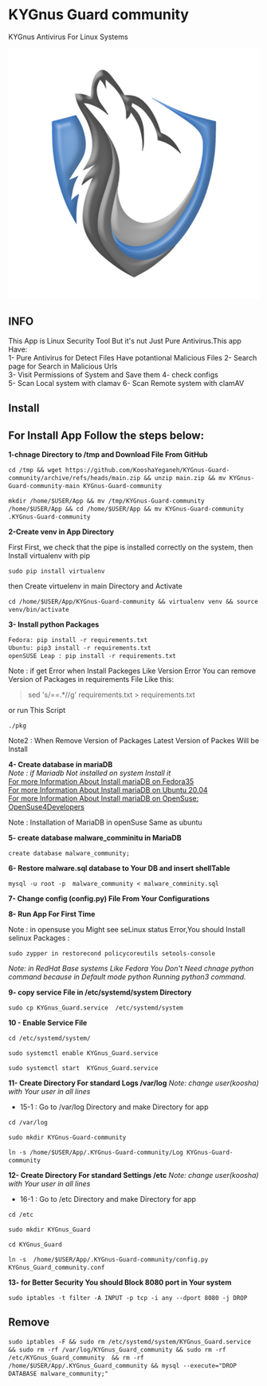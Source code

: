 # KYGnus Guard community
KYGnus Antivirus For Linux Systems

![image](./static/README_LOGO.png)

## INFO

This App is Linux Security Tool But it's nut Just Pure Antivirus.This app Have:  
1- Pure Antivirus for Detect Files Have potantional Malicious  Files 
2- Search page for Search in Malicious Urls  
3- Visit Permissions of System and Save them
4- check configs  
5- Scan Local system with clamav
6- Scan Remote system with clamAV





## Install

## For Install App Follow the steps below:

**1-chnage Directory to /tmp and Download File From GitHub**

```
cd /tmp && wget https://github.com/KooshaYeganeh/KYGnus-Guard-community/archive/refs/heads/main.zip && unzip main.zip && mv KYGnus-Guard-community-main KYGnus-Guard-community
```

  
```
mkdir /home/$USER/App && mv /tmp/KYGnus-Guard-community /home/$USER/App && cd /home/$USER/App && mv KYGnus-Guard-community .KYGnus-Guard-community
```
**2-Create venv in App Directory**

First First, we check that the pipe is installed correctly on the system, then Install virtualenv with pip

```
sudo pip install virtualenv
```
then Create virtuelenv in main Directory and Activate 
```
cd /home/$USER/App/KYGnus-Guard-community && virtualenv venv && source venv/bin/activate
```

**3- Install python Packages**  
```
Fedora: pip install -r requirements.txt
Ubuntu: pip3 install -r requirements.txt
openSUSE Leap : pip install -r requirements.txt
```

Note : if get Error when Install Packeges Like Version Error You can remove Version of Packages in requirements File Like this: 

> sed 's/==.*//g' requirements.txt > requirements.txt

or run This Script

```
./pkg
```

Note2 : When Remove Version of Packages Latest Version of Packes Will be Install

**4- Create database in mariaDB**  
*Note : if Mariadb Not installed on system Install it*  
[For more Information About Install mariaDB on Fedora35](https://docs.fedoraproject.org/en-US/quick-docs/installing-mysql-mariadb/)  
[For more Information About Install mariaDB on Ubuntu 20.04 ](https://www.digitalocean.com/community/tutorials/how-to-install-mariadb-on-ubuntu-20-04)  
[For more Information About Install mariaDB on OpenSuse: OpenSuse4Developers](https://github.com/KooshaYeganeh/OpenSuse4Developers)

Note : Installation of MariaDB in openSuse Same as ubuntu

**5- create database malware_comminitu in MariaDB**

```
create database malware_community;
```

**6- Restore malware.sql database to Your DB and insert shellTable**

```
mysql -u root -p  malware_community < malware_comminity.sql
```


**7- Change config (config.py) File From Your Configurations**


**8- Run App For First Time**

Note : in opensuse you Might see seLinux status Error,You should Install selinux Packages : 

```
sudo zypper in restorecond policycoreutils setools-console
```
  
*Note: in RedHat Base systems Like Fedora You Don't Need chnage python command because in Default mode python Running python3 command.*




**9- copy service File in /etc/systemd/system Directory**

```
sudo cp KYGnus_Guard.service  /etc/systemd/system 
```

**10 - Enable Service File**

```
cd /etc/systemd/system/
```
```
sudo systemctl enable KYGnus_Guard.service
```

```
sudo systemctl start  KYGnus_Guard.service
```




**11- Create Directory For standard Logs /var/log**
*Note: change user(koosha) with Your user in all lines*
 - 15-1 : Go to /var/log Directory and make Directory for app
```
cd /var/log
```
```
sudo mkdir KYGnus-Guard-community
```

```
ln -s /home/$USER/App/.KYGnus-Guard-community/Log KYGnus-Guard-community
```

**12- Create Directory For standard Settings /etc**
*Note: change user(koosha) with Your user in all lines*
 - 16-1 : Go to /etc Directory and make Directory for app
```
cd /etc
```
```
sudo mkdir KYGnus_Guard
```
```
cd KYGnus_Guard
```
```
ln -s  /home/$USER/App/.KYGnus-Guard-community/config.py KYGnus_Guard_community.conf
```


**13- for Better Security You should Block 8080 port in Your system**

```
sudo iptables -t filter -A INPUT -p tcp -i any --dport 8080 -j DROP
```

## Remove

```
sudo iptables -F && sudo rm /etc/systemd/system/KYGnus_Guard.service && sudo rm -rf /var/log/KYGnus_Guard_community && sudo rm -rf /etc/KYGnus_Guard_community  && rm -rf /home/$USER/App/.KYGnus_Guard_community && mysql --execute="DROP DATABASE malware_community;"
```



